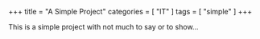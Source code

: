 +++
title = "A Simple Project"
categories = [ "IT" ]
tags = [ "simple" ]
+++

This is a simple project with not much to say or to show...
